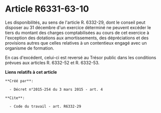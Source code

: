 # Article R6331-63-10

Les disponibilités, au sens de l'article R. 6332-29, dont le conseil peut disposer au 31 décembre d'un exercice déterminé ne
peuvent excéder le tiers du montant des charges comptabilisées au cours de cet exercice à l'exception des dotations aux
amortissements, des dépréciations et des provisions autres que celles relatives à un contentieux engagé avec un organisme de
formation. 

En cas d'excédent, celui-ci est reversé au Trésor public dans les conditions prévues aux articles R. 6332-52 et R. 6332-53.

**Liens relatifs à cet article**

	**Créé par**:

	  - Décret n°2015-254 du 3 mars 2015 - art. 4

	**Cite**:

	  - Code du travail - art. R6332-29
